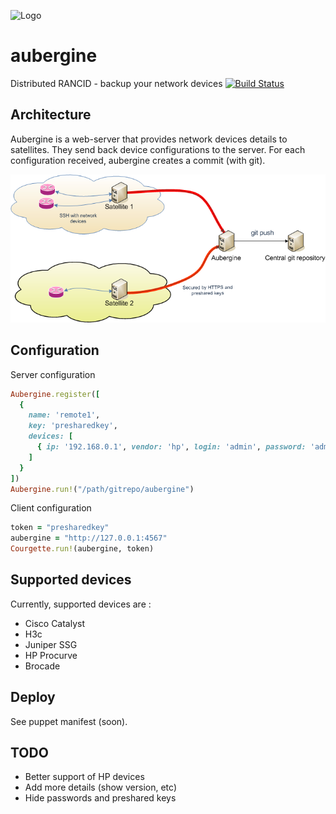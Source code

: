 ![Logo](http://upload.wikimedia.org/wikipedia/commons/thumb/f/fb/Aubergine.jpg/240px-Aubergine.jpg)

aubergine
=========

Distributed RANCID - backup your network devices [![Build Status](https://api.travis-ci.org/guillaumerose/aubergine.png)](https://travis-ci.org/guillaumerose/aubergine)

Architecture
------------

Aubergine is a web-server that provides network devices details to satellites. They send back device configurations to the server.
For each configuration received, aubergine creates a commit (with git).

![Schema](https://github.com/guillaumerose/aubergine/blob/master/architecture.png?raw=true)

Configuration
-------------

Server configuration

```ruby
Aubergine.register([
  {
    name: 'remote1',
    key: 'presharedkey',
    devices: [
      { ip: '192.168.0.1', vendor: 'hp', login: 'admin', password: 'admin' }
    ]
  }
])
Aubergine.run!("/path/gitrepo/aubergine")
```

Client configuration

```ruby
token = "presharedkey"
aubergine = "http://127.0.0.1:4567"
Courgette.run!(aubergine, token)
```

Supported devices
-----------------

Currently, supported devices are :

* Cisco Catalyst
* H3c
* Juniper SSG
* HP Procurve
* Brocade

Deploy
------

See puppet manifest (soon).

TODO
----

* Better support of HP devices
* Add more details (show version, etc)
* Hide passwords and preshared keys
